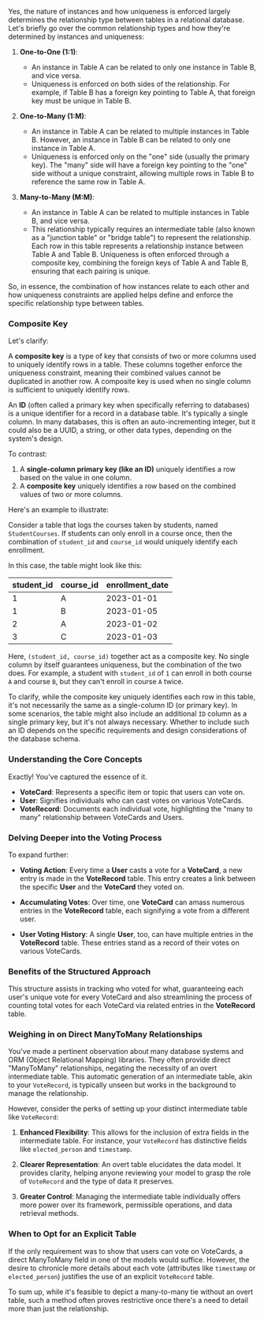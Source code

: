 Yes, the nature of instances and how uniqueness is enforced largely determines the relationship type between tables in a relational database. Let's briefly go over the common relationship types and how they're determined by instances and uniqueness:

1. **One-to-One (1:1)**:
    - An instance in Table A can be related to only one instance in Table B, and vice versa.
    - Uniqueness is enforced on both sides of the relationship. For example, if Table B has a foreign key pointing to Table A, that foreign key must be unique in Table B.

2. **One-to-Many (1:M)**:
    - An instance in Table A can be related to multiple instances in Table B. However, an instance in Table B can be related to only one instance in Table A.
    - Uniqueness is enforced only on the "one" side (usually the primary key). The "many" side will have a foreign key pointing to the "one" side without a unique constraint, allowing multiple rows in Table B to reference the same row in Table A.

3. **Many-to-Many (M:M)**:
    - An instance in Table A can be related to multiple instances in Table B, and vice versa.
    - This relationship typically requires an intermediate table (also known as a "junction table" or "bridge table") to represent the relationship. Each row in this table represents a relationship instance between Table A and Table B. Uniqueness is often enforced through a composite key, combining the foreign keys of Table A and Table B, ensuring that each pairing is unique.

So, in essence, the combination of how instances relate to each other and how uniqueness constraints are applied helps define and enforce the specific relationship type between tables.

### Composite Key

Let's clarify:

A **composite key** is a type of key that consists of two or more columns used to uniquely identify rows in a table. These columns together enforce the uniqueness constraint, meaning their combined values cannot be duplicated in another row. A composite key is used when no single column is sufficient to uniquely identify rows.

An **ID** (often called a primary key when specifically referring to databases) is a unique identifier for a record in a database table. It's typically a single column. In many databases, this is often an auto-incrementing integer, but it could also be a UUID, a string, or other data types, depending on the system's design.

To contrast:

1. A **single-column primary key (like an ID)** uniquely identifies a row based on the value in one column.
2. A **composite key** uniquely identifies a row based on the combined values of two or more columns.

Here's an example to illustrate:

Consider a table that logs the courses taken by students, named `StudentCourses`. If students can only enroll in a course once, then the combination of `student_id` and `course_id` would uniquely identify each enrollment.

In this case, the table might look like this:

| student_id | course_id | enrollment_date |
|------------|-----------|-----------------|
| 1          | A         | 2023-01-01      |
| 1          | B         | 2023-01-05      |
| 2          | A         | 2023-01-02      |
| 3          | C         | 2023-01-03      |

Here, `(student_id, course_id)` together act as a composite key. No single column by itself guarantees uniqueness, but the combination of the two does. For example, a student with `student_id` of `1` can enroll in both course `A` and course `B`, but they can't enroll in course `A` twice.

To clarify, while the composite key uniquely identifies each row in this table, it's not necessarily the same as a single-column ID (or primary key). In some scenarios, the table might also include an additional `ID` column as a single primary key, but it's not always necessary. Whether to include such an ID depends on the specific requirements and design considerations of the database schema.

### Understanding the Core Concepts

Exactly! You've captured the essence of it.

- **VoteCard**: Represents a specific item or topic that users can vote on.
- **User**: Signifies individuals who can cast votes on various VoteCards.
- **VoteRecord**: Documents each individual vote, highlighting the "many to many" relationship between VoteCards and Users.

### Delving Deeper into the Voting Process

To expand further:

- **Voting Action**: Every time a **User** casts a vote for a **VoteCard**, a new entry is made in the **VoteRecord** table. This entry creates a link between the specific **User** and the **VoteCard** they voted on.
  
- **Accumulating Votes**: Over time, one **VoteCard** can amass numerous entries in the **VoteRecord** table, each signifying a vote from a different user.
  
- **User Voting History**: A single **User**, too, can have multiple entries in the **VoteRecord** table. These entries stand as a record of their votes on various VoteCards.

### Benefits of the Structured Approach

This structure assists in tracking who voted for what, guaranteeing each user's unique vote for every VoteCard and also streamlining the process of counting total votes for each VoteCard via related entries in the **VoteRecord** table.

### Weighing in on Direct ManyToMany Relationships

You've made a pertinent observation about many database systems and ORM (Object Relational Mapping) libraries. They often provide direct "ManyToMany" relationships, negating the necessity of an overt intermediate table. This automatic generation of an intermediate table, akin to your `VoteRecord`, is typically unseen but works in the background to manage the relationship.

However, consider the perks of setting up your distinct intermediate table like `VoteRecord`:

1. **Enhanced Flexibility**: This allows for the inclusion of extra fields in the intermediate table. For instance, your `VoteRecord` has distinctive fields like `elected_person` and `timestamp`.
 
2. **Clearer Representation**: An overt table elucidates the data model. It provides clarity, helping anyone reviewing your model to grasp the role of `VoteRecord` and the type of data it preserves.

3. **Greater Control**: Managing the intermediate table individually offers more power over its framework, permissible operations, and data retrieval methods.

### When to Opt for an Explicit Table

If the only requirement was to show that users can vote on VoteCards, a direct ManyToMany field in one of the models would suffice. However, the desire to chronicle more details about each vote (attributes like `timestamp` or `elected_person`) justifies the use of an explicit `VoteRecord` table.

To sum up, while it's feasible to depict a many-to-many tie without an overt table, such a method often proves restrictive once there's a need to detail more than just the relationship.